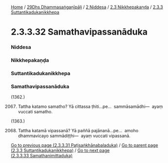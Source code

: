 
[Home](/) / [29Dhs Dhammasaṅgaṇīpāḷi](/tipitaka/29Dhs.md) / [2 Niddesa](/tipitaka/29Dhs/2.md) / [2.3 Nikkhepakaṇḍa](/tipitaka/29Dhs/2/2.3.md) / [2.3.3 Suttantikadukanikkhepa](/tipitaka/29Dhs/2/2.3/2.3.3.md)

# 2.3.3.32 Samathavipassanāduka

### Niddesa

### Nikkhepakaṇḍa

### Suttantikadukanikkhepa

### Samathavipassanāduka

(1362.)

2067. Tattha katamo samatho? Yā cittassa ṭhiti…pe…  sammāsamādhi—  ayaṃ vuccati samatho.

(1363.)

2068. Tattha katamā vipassanā? Yā paññā pajānanā…pe…  amoho dhammavicayo sammādiṭṭhi—  ayaṃ vuccati vipassanā.

[Go to previous page (2.3.3.31 Paṭisaṅkhānabaladuka)](/tipitaka/29Dhs/2/2.3/2.3.3/2.3.3.31.md) / [Go to parent page (2.3.3 Suttantikadukanikkhepa)](/tipitaka/29Dhs/2/2.3/2.3.3.md) / [Go to next page (2.3.3.33 Samathanimittaduka)](/tipitaka/29Dhs/2/2.3/2.3.3/2.3.3.33.md)


